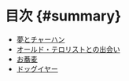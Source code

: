 # 目次 {#summary}

- [夢とチャーハン](./dream-and-fried-rice.md)
- [オールド・テロリストとの出会い](./encounter-with-old-terrorists.md)
- [お蕎麦](./soba.md)
- [ドッグイヤー](./dog-ear.md)

